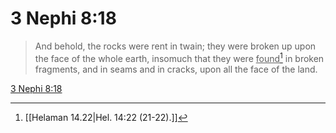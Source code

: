 # 3 Nephi 8:18

> And behold, the rocks were rent in twain; they were broken up upon the face of the whole earth, insomuch that they were <u>found</u>[^a] in broken fragments, and in seams and in cracks, upon all the face of the land.

[3 Nephi 8:18](https://www.churchofjesuschrist.org/study/scriptures/bofm/3-ne/8?lang=eng&id=p18#p18)


[^a]: [[Helaman 14.22|Hel. 14:22 (21-22).]]
